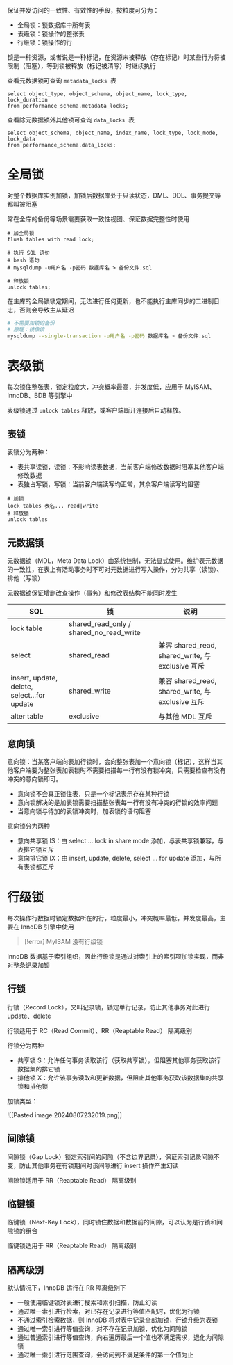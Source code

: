 保证并发访问的一致性、有效性的手段，按粒度可分为：
* 全局锁：锁数据库中所有表
* 表级锁：锁操作的整张表
* 行级锁：锁操作的行

锁是一种资源，或者说是一种标记，在资源未被释放（存在标记）时某些行为将被限制（阻塞），等到锁被释放（标记被清除）时继续执行

查看元数据锁可查询 `metadata_locks` ​ 表

```mysql
select object_type, object_schema, object_name, lock_type, lock_duration
from performance_schema.metadata_locks;
```

查看除元数据锁外其他锁可查询 `data_locks` ​ 表

```mysql
select object_schema, object_name, index_name, lock_type, lock_mode, lock_data
from performance_schema.data_locks;
```
# 全局锁

对整个数据库实例加锁，加锁后数据库处于只读状态，DML、DDL、事务提交等都叫被阻塞

常在全库的备份等场景需要获取一致性视图、保证数据完整性时使用

```mysql
# 加全局锁
flush tables with read lock;

# 执行 SQL 语句
# bash 语句
# mysqldump -u用户名 -p密码 数据库名 > 备份文件.sql

# 释放锁
unlock tables;
```

在主库的全局锁锁定期间，无法进行任何更新，也不能执行主库同步的二进制日志，否则会导致主从延迟

```bash
# 不需要加锁的备份
# 原理：镜像读
mysqldump --single-transaction -u用户名 -p密码 数据库名 > 备份文件.sql
```
# 表级锁

每次锁住整张表，锁定粒度大，冲突概率最高，并发度低，应用于 MyISAM、InnoDB、BDB 等引擎中

表级锁通过 `unlock tables` ​ 释放，或客户端断开连接后自动释放。
## 表锁

表锁分为两种：
* 表共享读锁，读锁：不影响读表数据，当前客户端修改数据时阻塞其他客户端修改数据
* 表独占写锁，写锁：当前客户端读写均正常，其余客户端读写均阻塞

```mysql
# 加锁
lock tables 表名... read|write
# 释放锁
unlock tables
```
## 元数据锁

元数据锁（MDL，Meta Data Lock）由系统控制，无法显式使用。维护表元数据的一致性，在表上有活动事务时不可对元数据进行写入操作，分为共享（读锁）、排他（写锁）

元数据锁保证增删改查操作（事务）和修改表结构不能同时发生

|SQL|锁|说明|
| ---------------------------------------------| -----------------------------------------| ---------------------------------------------------|
|lock table|shared_read_only / shared_no_read_write||
|select|shared_read|兼容 shared_read, shared_write, 与 exclusive 互斥|
|insert, update, delete, select...for update|shared_write|兼容 shared_read, shared_write, 与 exclusive 互斥|
|alter table|exclusive|与其他 MDL 互斥|
## 意向锁

意向锁：当某客户端向表加行锁时，会向整张表加一个意向锁（标记），这样当其他客户端要为整张表加表锁时不需要扫描每一行有没有锁冲突，只需要检查有没有冲突的意向锁即可。
* 意向锁不会真正锁住表，只是一个标记表示存在某种行锁
* 意向锁解决的是加表锁需要扫描整张表每一行有没有冲突的行锁的效率问题
* 当意向锁与待加的表锁冲突时，加表锁的语句阻塞

意向锁分为两种
* 意向共享锁 IS：由 select ... lock in share mode 添加，与表共享锁兼容，与表排它锁互斥
* 意向排它锁 IX：由 insert, update, delete, select ... for update 添加，与所有表锁都互斥
# 行级锁

每次操作行数据时锁定数据所在的行，粒度最小，冲突概率最低，并发度最高，主要在 InnoDB 引擎中使用

> [!error] MyISAM 没有行级锁

InnoDB 数据基于索引组织，因此行级锁是通过对索引上的索引项加锁实现，而非对整条记录加锁
## 行锁

行锁（Record Lock），又叫记录锁，锁定单行记录，防止其他事务对此进行 update、delete

行锁适用于 RC（Read Commit）、RR（Reaptable Read） 隔离级别

行锁分为两种
* 共享锁 S：允许任何事务读取该行（获取共享锁），但阻塞其他事务获取该行数据集的排它锁
* 排他锁 X：允许该事务读取和更新数据，但阻止其他事务获取该数据集的共享锁和排他锁

加锁类型：

![[Pasted image 20240807232019.png]] 
## 间隙锁

间隙锁（Gap Lock）锁定索引间的间隙（不含边界记录），保证索引记录间隙不变，防止其他事务在有锁期间对该间隙进行 insert 操作产生幻读

间隙锁适用于 RR（Reaptable Read） 隔离级别
## 临键锁

临键锁（Next-Key Lock），同时锁住数据和数据前的间隙，可以认为是行锁和间隙锁的组合

临键锁适用于 RR（Reaptable Read） 隔离级别
## 隔离级别

默认情况下，InnoDB 运行在 RR 隔离级别下
* 一般使用临键锁对表进行搜索和索引扫描，防止幻读
* 通过唯一索引进行检索，对已存在记录进行等值匹配时，优化为行锁
* 不通过索引检索数据，则 InnoDB 将对表中记录全部加锁，行锁升级为表锁
* 通过唯一索引进行等值查询，对不存在记录加锁，优化为间隙锁
* 通过普通索引进行等值查询，向右遍历最后一个值也不满足需求，退化为间隙锁
* 通过唯一索引进行范围查询，会访问到不满足条件的第一个值为止
